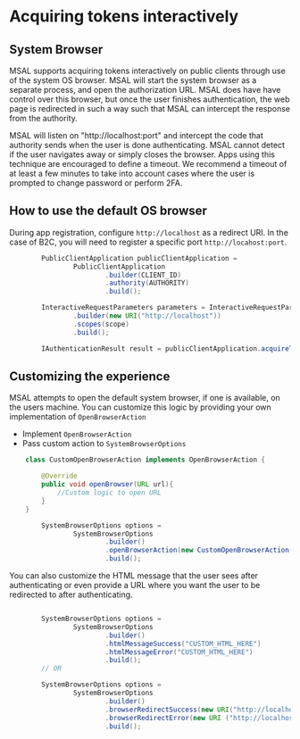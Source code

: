 # Acquiring tokens interactively

## System Browser

MSAL supports acquiring tokens interactively on public clients through use of the system OS browser. MSAL will start the system browser as a separate process, and open the authorization URL. MSAL does have have control over this browser, but once the user finishes authentication, the web page is redirected in such a way such that MSAL can intercept the response from the authority. 

MSAL will listen on "http://localhost:port" and intercept the code that authority sends when the user is done authenticating. MSAL cannot detect if the user navigates away or simply closes the browser. Apps using this technique are encouraged to define a timeout. We recommend a timeout of at least a few minutes to take into account cases where the user is prompted to change password or perform 2FA. 

## How to use the default OS browser

During app registration, configure `http://localhost` as a redirect URI. In the case of B2C, you will need to register a specific port `http://locahost:port`.

```java
        PublicClientApplication publicClientApplication =
                PublicClientApplication
                        .builder(CLIENT_ID)
                        .authority(AUTHORITY)
                        .build();

        InteractiveRequestParameters parameters = InteractiveRequestParameters
                .builder(new URI("http://localhost"))
                .scopes(scope)
                .build();

        IAuthenticationResult result = publicClientApplication.acquireToken(parameters).join();

```

 ## Customizing the experience 

MSAL attempts to open the default system browser, if one is available, on the users machine. You can customize this logic by providing your own implementation of `OpenBrowserAction`

- Implement `OpenBrowserAction`
- Pass custom action to `SystemBrowserOptions`

```java
    class CustomOpenBrowserAction implements OpenBrowserAction {

        @Override
        public void openBrowser(URL url){
            //Custom logic to open URL 
        }
    }

        SystemBrowserOptions options =  
                SystemBrowserOptions
                        .builder()
                        .openBrowserAction(new CustomOpenBrowserAction())
                        .build();

```

You can also customize the HTML message that the user sees after authenticating or even provide a URL where you want the user to be redirected to after authenticating.

```java

        SystemBrowserOptions options =  
                SystemBrowserOptions
                        .builder()
                        .htmlMessageSuccess("CUSTOM_HTML_HERE")
                        .htmlMessageError("CUSTOM_HTML_HERE")
                        .build();
        // OR

        SystemBrowserOptions options =
                SystemBrowserOptions
                        .builder()
                        .browserRedirectSuccess(new URI("http://localhost:port"))
                        .browserRedirectError(new URI ("http://localhost:port"))
                        .build();

```




